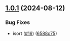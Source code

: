 ## [1.0.1](https://github.com/arpanrec/vaultops/compare/1.0.0...1.0.1) (2024-08-12)


### Bug Fixes

* isort ([#16](https://github.com/arpanrec/vaultops/issues/16)) ([6588c75](https://github.com/arpanrec/vaultops/commit/6588c750ebca43577f68b53067034eda627f6640))
